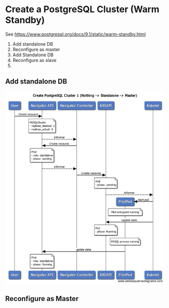 # Create a PostgreSQL Cluster (Warm Standby)

See https://www.postgresql.org/docs/9.1/static/warm-standby.html

1. Add standalone DB
2. Reconfigure as master
3. Add Standalone DB
4. Reconfigure as slave
5.

## Add standalone DB

![Add standalone](pilot-create.png)


## Reconfigure as Master
